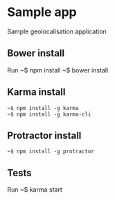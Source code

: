# Sample app

Sample geolocalisation application

## Bower install
Run
    ~$ npm install
    ~$ bower install

## Karma install
    ~$ npm install -g karma
    ~$ npm install -g karma-cli

## Protractor install
    ~$ npm install -g protractor
    
## Tests
Run
    ~$ karma start

